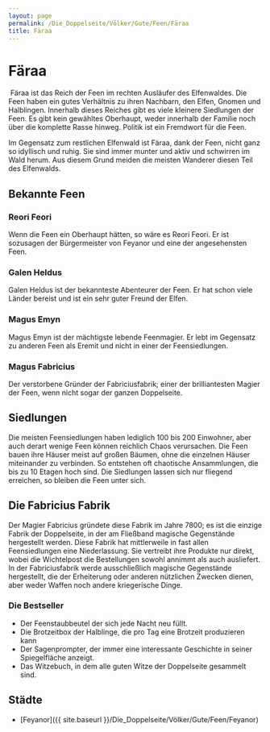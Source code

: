 ```yaml
---
layout: page
permalink: /Die_Doppelseite/Völker/Gute/Feen/Färaa
title: Färaa
---
```


# Färaa

<img alt="" src="{{ site.baseurl }}/assets/images/wappen/faeraa.jpg" />
Färaa ist das Reich der Feen im rechten Ausläufer des Elfenwaldes. Die Feen haben ein gutes Verhältnis zu ihren Nachbarn, den Elfen, Gnomen und Halblingen. Innerhalb dieses Reiches gibt es viele kleinere Siedlungen der Feen. Es gibt kein gewähltes Oberhaupt, weder innerhalb der Familie noch über die komplette Rasse hinweg. Politik ist ein Fremdwort für die Feen.

Im Gegensatz zum restlichen Elfenwald ist Färaa, dank der Feen, nicht ganz so idyllisch und ruhig. Sie sind immer munter und aktiv und schwirren im Wald herum. Aus diesem Grund meiden die meisten Wanderer diesen Teil des Elfenwalds.

## Bekannte Feen

### Reori Feori

Wenn die Feen ein Oberhaupt hätten, so wäre es Reori Feori. Er ist sozusagen der Bürgermeister von Feyanor und eine der angesehensten Feen.

### Galen Heldus

Galen Heldus ist der bekannteste Abenteurer der Feen. Er hat schon viele Länder bereist und ist ein sehr guter Freund der Elfen. 

### Magus Emyn

Magus Emyn ist der mächtigste lebende Feenmagier. Er lebt im Gegensatz zu anderen Feen als Eremit und nicht in einer der Feensiedlungen. 

### Magus Fabricius

Der verstorbene Gründer der Fabriciusfabrik; einer der brilliantesten Magier der Feen, wenn nicht sogar der ganzen Doppelseite. 

## Siedlungen

Die meisten Feensiedlungen haben lediglich 100 bis 200 Einwohner, aber auch derart wenige Feen können reichlich Chaos verursachen. Die Feen bauen ihre Häuser meist auf großen Bäumen, ohne die einzelnen Häuser miteinander zu verbinden. So entstehen oft chaotische Ansammlungen, die bis zu 10 Etagen hoch sind. Die Siedlungen lassen sich nur fliegend erreichen, so bleiben die Feen unter sich.

## Die Fabricius Fabrik

Der Magier Fabricius gründete diese Fabrik im Jahre 7800; es ist die einzige Fabrik der Doppelseite, in der am Fließband magische Gegenstände hergestellt werden. Diese Fabrik hat mittlerweile in fast allen Feensiedlungen eine Niederlassung. Sie vertreibt ihre Produkte nur direkt, wobei die Wichtelpost die Bestellungen sowohl annimmt als auch ausliefert. In der Fabriciusfabrik werde ausschließlich magische Gegenstände hergestellt, die der Erheiterung oder anderen nützlichen Zwecken dienen, aber weder Waffen noch andere kriegerische Dinge.

### Die Bestseller

- Der Feenstaubbeutel der sich jede Nacht neu füllt.
- Die Brotzeitbox der Halblinge, die pro Tag eine Brotzeit produzieren kann
- Der Sagenprompter, der immer eine interessante Geschichte in seiner Spiegelfläche anzeigt.
- Das Witzebuch, in dem alle guten Witze der Doppelseite gesammelt sind.

## Städte

- [Feyanor]({{ site.baseurl }}/Die_Doppelseite/Völker/Gute/Feen/Feyanor)

